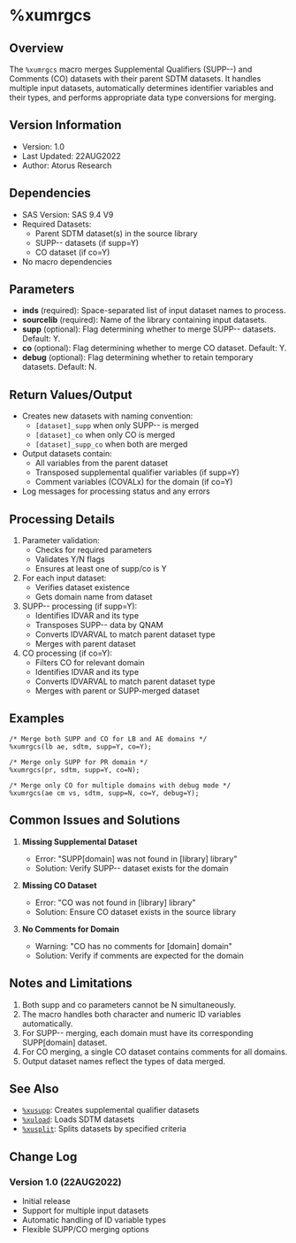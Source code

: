 # %xumrgcs

## Overview
The `%xumrgcs` macro merges Supplemental Qualifiers (SUPP--) and Comments (CO) datasets with their parent SDTM datasets. It handles multiple input datasets, automatically determines identifier variables and their types, and performs appropriate data type conversions for merging.

## Version Information
- Version: 1.0
- Last Updated: 22AUG2022
- Author: Atorus Research

## Dependencies
- SAS Version: SAS 9.4 V9
- Required Datasets:
  - Parent SDTM dataset(s) in the source library
  - SUPP-- datasets (if supp=Y)
  - CO dataset (if co=Y)
- No macro dependencies

## Parameters
- **inds** (required): Space-separated list of input dataset names to process.
- **sourcelib** (required): Name of the library containing input datasets.
- **supp** (optional): Flag determining whether to merge SUPP-- datasets. Default: Y.
- **co** (optional): Flag determining whether to merge CO dataset. Default: Y.
- **debug** (optional): Flag determining whether to retain temporary datasets. Default: N.

## Return Values/Output
- Creates new datasets with naming convention:
  - `[dataset]_supp` when only SUPP-- is merged
  - `[dataset]_co` when only CO is merged
  - `[dataset]_supp_co` when both are merged
- Output datasets contain:
  - All variables from the parent dataset
  - Transposed supplemental qualifier variables (if supp=Y)
  - Comment variables (COVALx) for the domain (if co=Y)
- Log messages for processing status and any errors

## Processing Details
1. Parameter validation:
   - Checks for required parameters
   - Validates Y/N flags
   - Ensures at least one of supp/co is Y
2. For each input dataset:
   - Verifies dataset existence
   - Gets domain name from dataset
3. SUPP-- processing (if supp=Y):
   - Identifies IDVAR and its type
   - Transposes SUPP-- data by QNAM
   - Converts IDVARVAL to match parent dataset type
   - Merges with parent dataset
4. CO processing (if co=Y):
   - Filters CO for relevant domain
   - Identifies IDVAR and its type
   - Converts IDVARVAL to match parent dataset type
   - Merges with parent or SUPP-merged dataset

## Examples
```sas
/* Merge both SUPP and CO for LB and AE domains */
%xumrgcs(lb ae, sdtm, supp=Y, co=Y);

/* Merge only SUPP for PR domain */
%xumrgcs(pr, sdtm, supp=Y, co=N);

/* Merge only CO for multiple domains with debug mode */
%xumrgcs(ae cm vs, sdtm, supp=N, co=Y, debug=Y);
```

## Common Issues and Solutions
1. **Missing Supplemental Dataset**
   - Error: "SUPP[domain] was not found in [library] library"
   - Solution: Verify SUPP-- dataset exists for the domain

2. **Missing CO Dataset**
   - Error: "CO was not found in [library] library"
   - Solution: Ensure CO dataset exists in the source library

3. **No Comments for Domain**
   - Warning: "CO has no comments for [domain] domain"
   - Solution: Verify if comments are expected for the domain

## Notes and Limitations
1. Both supp and co parameters cannot be N simultaneously.
2. The macro handles both character and numeric ID variables automatically.
3. For SUPP-- merging, each domain must have its corresponding SUPP[domain] dataset.
4. For CO merging, a single CO dataset contains comments for all domains.
5. Output dataset names reflect the types of data merged.

## See Also
- [`%xusupp`](/man/global/xusupp.md): Creates supplemental qualifier datasets
- [`%xuload`](/man/global/xuload.md): Loads SDTM datasets
- [`%xusplit`](/man/global/xusplit.md): Splits datasets by specified criteria

## Change Log
### Version 1.0 (22AUG2022)
- Initial release
- Support for multiple input datasets
- Automatic handling of ID variable types
- Flexible SUPP/CO merging options 